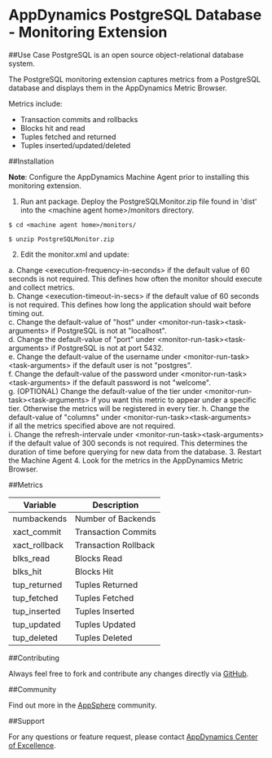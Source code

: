 # AppDynamics PostgreSQL Database - Monitoring Extension

##Use Case
PostgreSQL is an open source object-relational database system.

The PostgreSQL monitoring extension captures metrics from a PostgreSQL database and displays them in the AppDynamics Metric Browser. 

Metrics include:
* Transaction commits and rollbacks
* Blocks hit and read
* Tuples fetched and returned
* Tuples inserted/updated/deleted

##Installation

**Note**: Configure the AppDynamics Machine Agent prior to installing this monitoring extension.

1. Run ant package. Deploy the PostgreSQLMonitor.zip file found in 'dist' into the \<machine agent home\>/monitors directory.

```
$ cd <machine agent home>/monitors/

$ unzip PostgreSQLMonitor.zip
```
2. Edit the monitor.xml and update:

  a. Change \<execution-frequency-in-seconds\> if the default value of 60 seconds is not required. This defines how often the monitor should
execute and collect metrics.    
  b. Change \<execution-timeout-in-secs\> if the default value of 60 seconds is not required. This defines how long the application should
wait before timing out.   
  c. Change the default-value of "host" under \<monitor-run-task\>\<task-arguments\> if PostgreSQL is not at
"localhost".  
  d. Change the default-value of "port" under \<monitor-run-task\>\<task-arguments\> if PostgreSQL is not at port 5432.  
  e. Change the default-value of the username under \<monitor-run-task\>\<task-arguments\> if the default user is not "postgres".  
  f. Change the default-value of the password under <monitor-run-task\>\<task-arguments\> if the default password is not "welcome".  
  g. (OPTIONAL) Change the default-value of the tier under \<monitor-run-task\>\<task-arguments\> if you want this metric to appear under a specific tier. Otherwise the metrics will be registered in every tier. 
  h. Change the default-value of "columns" under \<monitor-run-task\>\<task-arguments\> if all the metrics specified above are not required.  
  i. Change the refresh-intervale under \<monitor-run-task\>\<task-arguments\> if the default value of 300 seconds is not required. This determines the duration of time before querying for new data from the database.
3. Restart the Machine Agent
4. Look for the metrics in the AppDynamics Metric Browser.  


##Metrics

| Variable | Description |
| --- | --- |
| numbackends | Number of Backends |
| xact\_commit | Transaction Commits |
| xact\_rollback | Transaction Rollback |
| blks\_read | Blocks Read |
| blks\_hit | Blocks Hit |
| tup\_returned | Tuples Returned |
| tup\_fetched | Tuples Fetched |
| tup\_inserted | Tuples Inserted |
| tup\_updated | Tuples Updated |
| tup\_deleted | Tuples Deleted |


  


##Contributing

Always feel free to fork and contribute any changes directly via [GitHub](https://github.com/Appdynamics/postgresql-monitoring-extension).

##Community

Find out more in the [AppSphere](http://appsphere.appdynamics.com/t5/Extensions/PostgresSQL-Database-Monitoring-Extension/idi-p/837) community.

##Support

For any questions or feature request, please contact [AppDynamics Center of Excellence](mailto:ace-request@appdynamics.com).
